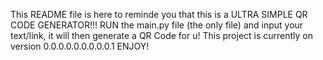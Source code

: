 This README file is here to reminde you that this is a ULTRA SIMPLE QR CODE GENERATOR!!!
RUN the main.py file (the only file) and input your text/link, it will then generate a QR Code for u!
This project is currently on version 0.0.0.0.0.0.0.0.0.1
ENJOY!
